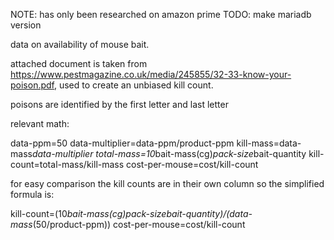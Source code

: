NOTE: has only been researched on amazon prime
TODO: make mariadb version

data on availability of mouse bait.

attached document is taken from https://www.pestmagazine.co.uk/media/245855/32-33-know-your-poison.pdf, used to create an unbiased kill count.

poisons are identified by the first letter and last letter

relevant math:

data-ppm=50
data-multiplier=data-ppm/product-ppm
kill-mass=data-mass*data-multiplier
total-mass=10*bait-mass(cg)*pack-size*bait-quantity
kill-count=total-mass/kill-mass
cost-per-mouse=cost/kill-count

for easy comparison the kill counts are in their own column so the simplified formula is:

kill-count=(10*bait-mass(cg)*pack-size*bait-quantity)/(data-mass*(50/product-ppm))
cost-per-mouse=cost/kill-count